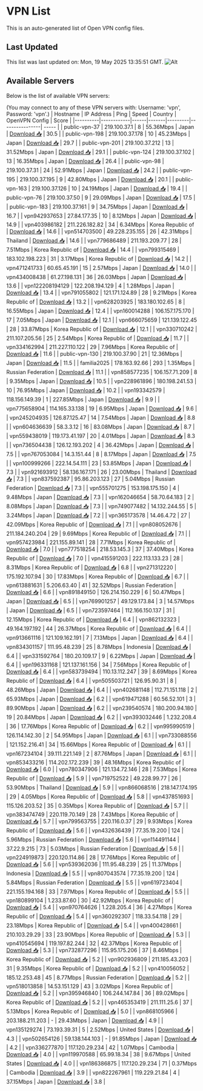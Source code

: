 # VPN List

This is an auto-generated list of Open VPN config files.

## Last Updated

This list was last updated on: Mon, 19 May 2025 13:35:51 GMT.
![Alt](https://repobeats.axiom.co/api/embed/186b98318ef1479477931607c1ad7d823f12451f.svg "Repobeats analytics image")

## Available Servers

Below is the list of available VPN servers:

(You may connect to any of these VPN servers with: Username: 'vpn', Password: 'vpn'.)
| Hostname | IP Address | Ping | Speed | Country | OpenVPN Config | Score |
|----------|------------|------|-------|---------|----------------| ----- |
| public-vpn-37 | 219.100.37.1 | 8 | 55.36Mbps | Japan | [Download 📥](./configs/server_0_JP.ovpn) | 30.5 |
| public-vpn-198 | 219.100.37.178 | 10 | 45.23Mbps | Japan | [Download 📥](./configs/server_1_JP.ovpn) | 29.7 |
| public-vpn-201 | 219.100.37.212 | 13 | 31.52Mbps | Japan | [Download 📥](./configs/server_2_JP.ovpn) | 29.1 |
| public-vpn-124 | 219.100.37.102 | 13 | 16.35Mbps | Japan | [Download 📥](./configs/server_3_JP.ovpn) | 26.4 |
| public-vpn-98 | 219.100.37.31 | 24 | 52.91Mbps | Japan | [Download 📥](./configs/server_4_JP.ovpn) | 24.2 |
| public-vpn-195 | 219.100.37.195 | 9 | 42.80Mbps | Japan | [Download 📥](./configs/server_5_JP.ovpn) | 20.1 |
| public-vpn-163 | 219.100.37.126 | 10 | 24.19Mbps | Japan | [Download 📥](./configs/server_6_JP.ovpn) | 19.4 |
| public-vpn-76 | 219.100.37.50 | 9 | 29.09Mbps | Japan | [Download 📥](./configs/server_7_JP.ovpn) | 17.5 |
| public-vpn-183 | 219.100.37.161 | 9 | 34.75Mbps | Japan | [Download 📥](./configs/server_8_JP.ovpn) | 16.7 |
| vpn942937653 | 27.84.177.35 | 10 | 8.12Mbps | Japan | [Download 📥](./configs/server_9_JP.ovpn) | 14.9 |
| vpn403986182 | 211.226.182.82 | 34 | 6.34Mbps | Korea Republic of | [Download 📥](./configs/server_10_KR.ovpn) | 14.6 |
| vpn514703500 | 49.228.235.155 | 26 | 42.31Mbps | Thailand | [Download 📥](./configs/server_11_TH.ovpn) | 14.6 |
| vpn779686489 | 211.193.209.77 | 28 | 7.51Mbps | Korea Republic of | [Download 📥](./configs/server_12_KR.ovpn) | 14.4 |
| vpn799315469 | 183.102.198.223 | 31 | 3.17Mbps | Korea Republic of | [Download 📥](./configs/server_13_KR.ovpn) | 14.2 |
| vpn471241733 | 60.65.45.191 | 15 | 2.57Mbps | Japan | [Download 📥](./configs/server_14_JP.ovpn) | 14.0 |
| vpn434008438 | 61.27.198.131 | 36 | 26.03Mbps | Japan | [Download 📥](./configs/server_15_JP.ovpn) | 13.6 |
| vpn122208194129 | 122.208.194.129 | 4 | 1.28Mbps | Japan | [Download 📥](./configs/server_16_JP.ovpn) | 13.4 |
| vpn791055802 | 121.171.124.89 | 28 | 9.21Mbps | Korea Republic of | [Download 📥](./configs/server_17_KR.ovpn) | 13.2 |
| vpn628203925 | 183.180.102.65 | 8 | 16.55Mbps | Japan | [Download 📥](./configs/server_18_JP.ovpn) | 12.4 |
| vpn160014288 | 106.157.175.170 | 17 | 7.05Mbps | Japan | [Download 📥](./configs/server_19_JP.ovpn) | 12.1 |
| vpn666075659 | 121.139.122.45 | 28 | 33.87Mbps | Korea Republic of | [Download 📥](./configs/server_20_KR.ovpn) | 12.1 |
| vpn330710242 | 211.107.205.56 | 25 | 2.54Mbps | Korea Republic of | [Download 📥](./configs/server_21_KR.ovpn) | 11.7 |
| vpn334162994 | 211.227.110.122 | 29 | 7.96Mbps | Korea Republic of | [Download 📥](./configs/server_22_KR.ovpn) | 11.6 |
| public-vpn-130 | 219.100.37.90 | 21 | 12.36Mbps | Japan | [Download 📥](./configs/server_23_JP.ovpn) | 11.5 |
| familia2025 | 178.163.92.66 | 293 | 1.35Mbps | Russian Federation | [Download 📥](./configs/server_24_RU.ovpn) | 11.1 |
| vpn858577235 | 106.157.71.209 | 8 | 9.35Mbps | Japan | [Download 📥](./configs/server_25_JP.ovpn) | 10.5 |
| vpn228961896 | 180.198.241.53 | 10 | 76.95Mbps | Japan | [Download 📥](./configs/server_26_JP.ovpn) | 10.2 |
| vpn193342579 | 118.156.149.39 | 1 | 227.85Mbps | Japan | [Download 📥](./configs/server_27_JP.ovpn) | 9.9 |
| vpn775658904 | 114.165.33.138 | 19 | 6.95Mbps | Japan | [Download 📥](./configs/server_28_JP.ovpn) | 9.6 |
| vpn245204935 | 126.87.125.47 | 14 | 7.54Mbps | Japan | [Download 📥](./configs/server_29_JP.ovpn) | 8.8 |
| vpn604636639 | 58.3.3.12 | 16 | 83.08Mbps | Japan | [Download 📥](./configs/server_30_JP.ovpn) | 8.7 |
| vpn559438019 | 119.173.41.197 | 20 | 4.01Mbps | Japan | [Download 📥](./configs/server_31_JP.ovpn) | 8.3 |
| vpn736504438 | 126.12.193.202 | 4 | 36.42Mbps | Japan | [Download 📥](./configs/server_32_JP.ovpn) | 7.5 |
| vpn767053084 | 14.3.151.44 | 8 | 8.17Mbps | Japan | [Download 📥](./configs/server_33_JP.ovpn) | 7.5 |
| vpn100999266 | 222.14.54.111 | 23 | 53.85Mbps | Japan | [Download 📥](./configs/server_34_JP.ovpn) | 7.3 |
| vpn921693912 | 58.136.167.171 | 26 | 23.00Mbps | Thailand | [Download 📥](./configs/server_35_TH.ovpn) | 7.3 |
| vpn837592387 | 95.86.203.123 | 27 | 5.04Mbps | Russian Federation | [Download 📥](./configs/server_36_RU.ovpn) | 7.3 |
| vpn555701275 | 153.198.175.150 | 4 | 9.48Mbps | Japan | [Download 📥](./configs/server_37_JP.ovpn) | 7.3 |
| vpn162046654 | 58.70.64.183 | 2 | 8.08Mbps | Japan | [Download 📥](./configs/server_38_JP.ovpn) | 7.3 |
| vpn749077482 | 14.132.244.55 | 5 | 3.24Mbps | Japan | [Download 📥](./configs/server_39_JP.ovpn) | 7.2 |
| vpn365173578 | 14.46.4.72 | 27 | 42.09Mbps | Korea Republic of | [Download 📥](./configs/server_40_KR.ovpn) | 7.1 |
| vpn808052676 | 211.184.240.204 | 29 | 9.69Mbps | Korea Republic of | [Download 📥](./configs/server_41_KR.ovpn) | 7.1 |
| vpn957423984 | 221.155.89.141 | 28 | 7.71Mbps | Korea Republic of | [Download 📥](./configs/server_42_KR.ovpn) | 7.0 |
| vpn777518254 | 218.53.145.3 | 37 | 37.40Mbps | Korea Republic of | [Download 📥](./configs/server_43_KR.ovpn) | 7.0 |
| vpn415591203 | 222.113.133.23 | 28 | 8.31Mbps | Korea Republic of | [Download 📥](./configs/server_44_KR.ovpn) | 6.8 |
| vpn271312220 | 175.192.107.94 | 30 | 17.83Mbps | Korea Republic of | [Download 📥](./configs/server_45_KR.ovpn) | 6.7 |
| vpn613881631 | 5.206.63.40 | 41 | 32.52Mbps | Russian Federation | [Download 📥](./configs/server_46_RU.ovpn) | 6.6 |
| vpn891849150 | 126.214.150.229 | 6 | 50.47Mbps | Japan | [Download 📥](./configs/server_47_JP.ovpn) | 6.5 |
| vpn769901257 | 49.129.173.84 | 3 | 14.57Mbps | Japan | [Download 📥](./configs/server_48_JP.ovpn) | 6.5 |
| vpn723597464 | 112.166.150.137 | 31 | 12.15Mbps | Korea Republic of | [Download 📥](./configs/server_49_KR.ovpn) | 6.4 |
| vpn862132323 | 49.164.197.192 | 44 | 26.37Mbps | Korea Republic of | [Download 📥](./configs/server_50_KR.ovpn) | 6.4 |
| vpn913661116 | 121.109.162.191 | 7 | 7.13Mbps | Japan | [Download 📥](./configs/server_51_JP.ovpn) | 6.4 |
| vpn834301157 | 111.95.48.239 | 25 | 8.78Mbps | Indonesia | [Download 📥](./configs/server_52_ID.ovpn) | 6.4 |
| vpn331592764 | 180.20.109.17 | 9 | 6.22Mbps | Japan | [Download 📥](./configs/server_53_JP.ovpn) | 6.4 |
| vpn196331168 | 121.137.161.156 | 34 | 7.56Mbps | Korea Republic of | [Download 📥](./configs/server_54_KR.ovpn) | 6.4 |
| vpn583739494 | 110.13.112.247 | 39 | 8.69Mbps | Korea Republic of | [Download 📥](./configs/server_55_KR.ovpn) | 6.4 |
| vpn505503721 | 126.95.90.31 | 8 | 48.26Mbps | Japan | [Download 📥](./configs/server_56_JP.ovpn) | 6.4 |
| vpn402681148 | 112.71.151.118 | 2 | 65.93Mbps | Japan | [Download 📥](./configs/server_57_JP.ovpn) | 6.2 |
| vpn619471288 | 60.56.52.101 | 3 | 89.90Mbps | Japan | [Download 📥](./configs/server_58_JP.ovpn) | 6.2 |
| vpn239540574 | 180.200.94.180 | 19 | 20.84Mbps | Japan | [Download 📥](./configs/server_59_JP.ovpn) | 6.2 |
| vpn393032446 | 1.232.208.4 | 36 | 17.76Mbps | Korea Republic of | [Download 📥](./configs/server_60_KR.ovpn) | 6.2 |
| vpn995990519 | 126.114.142.30 | 2 | 54.95Mbps | Japan | [Download 📥](./configs/server_61_JP.ovpn) | 6.1 |
| vpn733088556 | 121.152.216.41 | 34 | 15.66Mbps | Korea Republic of | [Download 📥](./configs/server_62_KR.ovpn) | 6.1 |
| vpn167234104 | 39.111.221.149 | 2 | 87.76Mbps | Japan | [Download 📥](./configs/server_63_JP.ovpn) | 6.1 |
| vpn853433216 | 114.202.172.239 | 39 | 48.16Mbps | Korea Republic of | [Download 📥](./configs/server_64_KR.ovpn) | 6.0 |
| vpn780347906 | 121.134.72.146 | 28 | 7.53Mbps | Korea Republic of | [Download 📥](./configs/server_65_KR.ovpn) | 5.9 |
| vpn719752522 | 49.228.99.77 | 26 | 53.90Mbps | Thailand | [Download 📥](./configs/server_66_TH.ovpn) | 5.9 |
| vpn866068516 | 218.147.174.195 | 29 | 4.05Mbps | Korea Republic of | [Download 📥](./configs/server_67_KR.ovpn) | 5.8 |
| vpn437851693 | 115.126.203.52 | 35 | 0.35Mbps | Korea Republic of | [Download 📥](./configs/server_68_KR.ovpn) | 5.7 |
| vpn383474749 | 220.119.70.149 | 28 | 7.43Mbps | Korea Republic of | [Download 📥](./configs/server_69_KR.ovpn) | 5.7 |
| vpn799563755 | 220.116.0.37 | 29 | 9.93Mbps | Korea Republic of | [Download 📥](./configs/server_70_KR.ovpn) | 5.6 |
| vpn432636439 | 77.35.19.200 | 124 | 5.96Mbps | Russian Federation | [Download 📥](./configs/server_71_RU.ovpn) | 5.6 |
| vpn114491144 | 37.22.9.215 | 73 | 5.03Mbps | Russian Federation | [Download 📥](./configs/server_72_RU.ovpn) | 5.6 |
| vpn224919873 | 220.120.114.86 | 28 | 17.76Mbps | Korea Republic of | [Download 📥](./configs/server_73_KR.ovpn) | 5.6 |
| vpn539362036 | 111.95.48.239 | 25 | 11.37Mbps | Indonesia | [Download 📥](./configs/server_74_ID.ovpn) | 5.5 |
| vpn807043574 | 77.35.19.200 | 124 | 5.84Mbps | Russian Federation | [Download 📥](./configs/server_75_RU.ovpn) | 5.5 |
| vpn619723404 | 221.155.194.168 | 33 | 7.97Mbps | Korea Republic of | [Download 📥](./configs/server_76_KR.ovpn) | 5.5 |
| vpn180899104 | 1.233.87.60 | 30 | 42.92Mbps | Korea Republic of | [Download 📥](./configs/server_77_KR.ovpn) | 5.4 |
| vpn970764626 | 1.228.205.4 | 36 | 4.27Mbps | Korea Republic of | [Download 📥](./configs/server_78_KR.ovpn) | 5.4 |
| vpn360292307 | 118.33.54.118 | 29 | 23.18Mbps | Korea Republic of | [Download 📥](./configs/server_79_KR.ovpn) | 5.4 |
| vpn400428661 | 210.103.29.29 | 33 | 23.90Mbps | Korea Republic of | [Download 📥](./configs/server_80_KR.ovpn) | 5.3 |
| vpn410545694 | 119.197.82.244 | 32 | 42.37Mbps | Korea Republic of | [Download 📥](./configs/server_81_KR.ovpn) | 5.3 |
| vpn732877296 | 115.95.175.206 | 37 | 8.46Mbps | Korea Republic of | [Download 📥](./configs/server_82_KR.ovpn) | 5.2 |
| vpn902936809 | 211.185.43.203 | 31 | 9.35Mbps | Korea Republic of | [Download 📥](./configs/server_83_KR.ovpn) | 5.2 |
| vpn410056052 | 185.12.253.48 | 45 | 8.77Mbps | Russian Federation | [Download 📥](./configs/server_84_RU.ovpn) | 5.2 |
| vpn518013858 | 14.53.151.129 | 43 | 3.02Mbps | Korea Republic of | [Download 📥](./configs/server_85_KR.ovpn) | 5.2 |
| vpn395946840 | 106.244.147.84 | 36 | 89.02Mbps | Korea Republic of | [Download 📥](./configs/server_86_KR.ovpn) | 5.2 |
| vpn465353419 | 211.111.25.6 | 37 | 5.13Mbps | Korea Republic of | [Download 📥](./configs/server_87_KR.ovpn) | 5.0 |
| vpn868105966 | 203.188.211.203 | - | 29.43Mbps | Japan | [Download 📥](./configs/server_88_JP.ovpn) | 4.9 |
| vpn135129274 | 73.193.39.31 | 5 | 2.52Mbps | United States | [Download 📥](./configs/server_89_US.ovpn) | 4.3 |
| vpn502654126 | 59.138.144.103 | - | 91.85Mbps | Japan | [Download 📥](./configs/server_90_JP.ovpn) | 4.2 |
| vpn336277870 | 117.120.29.234 | 42 | 1.07Mbps | Cambodia | [Download 📥](./configs/server_91_KH.ovpn) | 4.0 |
| vpn119970588 | 65.99.18.34 | 38 | 9.67Mbps | United States | [Download 📥](./configs/server_92_US.ovpn) | 4.0 |
| vpn186386875 | 117.120.29.234 | 71 | 0.37Mbps | Cambodia | [Download 📥](./configs/server_93_KH.ovpn) | 3.9 |
| vpn822267961 | 119.229.21.84 | 4 | 37.15Mbps | Japan | [Download 📥](./configs/server_94_JP.ovpn) | 3.8 |
